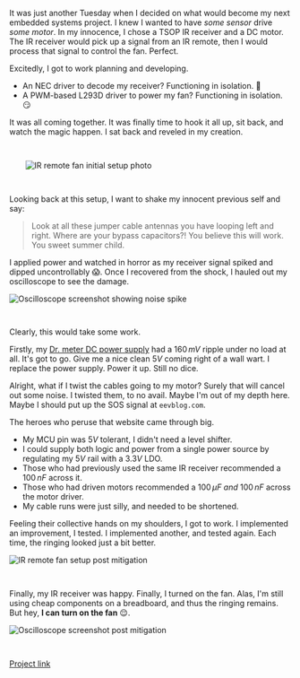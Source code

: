 It was just another Tuesday when I decided on what would become my next embedded systems project. I knew I wanted to have _some sensor_ drive _some motor_. In my innocence, I chose a TSOP IR receiver and a DC motor. The IR receiver would pick up a signal from an IR remote, then I would process that signal to control the fan. Perfect.

Excitedly, I got to work planning and developing. 
* An NEC driver to decode my receiver? Functioning in isolation. :triumph: 
* A PWM-based L293D driver to power my fan? Functioning in isolation. :smirk: 

It was all coming together. It was finally time to hook it all up, sit back, and watch the magic happen. I sat back and reveled in my creation.

<img src="/img/Power_Supply_Ripple_Setup_Smaller.png" alt="IR remote fan initial setup photo" style="max-width: 500px; height: auto; margin: 1.8rem;">

Looking back at this setup, I want to shake my innocent previous self and say:
> Look at all these jumper cable antennas you have looping left and right. Where are your bypass capacitors?! You believe this will work. You sweet summer child.

I applied power and watched in horror as my receiver signal spiked and dipped uncontrollably :scream:. Once I recovered from the shock, I hauled out my oscilloscope to see the damage.

<img src="/img/Ripple_Medium_Zoom_50duty.png" alt="Oscilloscope screenshot showing noise spike" style="max-width: 500px; height: auto; margin-bottom: 1.8rem;">

Clearly, this would take some work.

Firstly, my [Dr. meter DC power supply](https://drmeter.com/collections/power-supply/products/dc-bench-power-supply-30v-10a-dr-meter) had a $160\,mV$ ripple under no load at all. It's got to go. Give me a nice clean $5V$ coming right of a wall wart. I replace the power supply. Power it up. Still no dice. 

Alright, what if I twist the cables going to my motor? Surely that will cancel out some noise. I twisted them, to no avail. Maybe I'm out of my depth here. Maybe I should put up the SOS signal at `eevblog.com`.

The heroes who peruse that website came through big. 
* My MCU pin was $5V$ tolerant, I didn't need a level shifter. 
* I could supply both logic and power from a single power source by regulating my $5V$ rail with a $3.3V$ LDO. 
* Those who had previously used the same IR receiver recommended a $100\,nF$ across it.
* Those who had driven motors recommended a $100\,\mu F$ _and_ $100\,nF$ across the motor driver. 
* My cable runs were just silly, and needed to be shortened.

Feeling their collective hands on my shoulders, I got to work. I implemented an improvement, I tested. I implemented another, and tested again. Each time, the ringing looked just a bit better.

<img src="/img/IR_Remote_Fan_Final_Setup.JPG" alt="IR remote fan setup post mitigation" style="max-width: 500px; height: auto; margin-bottom: 1.8rem;">

Finally, my IR receiver was happy. Finally, I turned on the fan. Alas, I'm still using cheap components on a breadboard, and thus the ringing remains. But hey, __I can turn on the fan__ :relieved:.

<img src="/img/Final_Ripple_After_Mitigation.png" alt="Oscilloscope screenshot post mitigation" style="max-width: 500px; height: auto; margin-bottom: 1.8rem;">

[Project link](https://github.com/michael-michelotti/ir-remote-fan)
